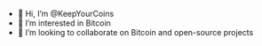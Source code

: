 - 👋 Hi, I’m @KeepYourCoins
- 👀 I’m interested in Bitcoin
- 💞️ I’m looking to collaborate on Bitcoin and open-source projects

<!---
KeepYourCoins/KeepYourCoins is a ✨ special ✨ repository because its `README.md` (this file) appears on your GitHub profile.
You can click the Preview link to take a look at your changes.
--->
